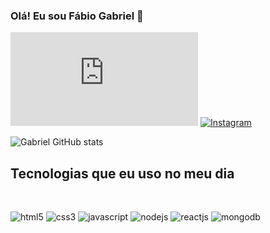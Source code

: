 
### Olá! Eu sou Fábio Gabriel 🤙

[![Blog](https://img.shields.io/website?label=Portfólio.com&style=for-the-badge&url=https://sujeitoprogramador.com
)](https://gbrscr23.github.io/FabioGabriel.github/)
[![Instagram](https://img.shields.io/badge/Instagram-E4405F?style=for-the-badge&logo=instagram&logoColor=white
)](https://www.instagram.com/fabiogabriel32/)

![Gabriel GitHub stats](https://github-readme-stats.vercel.app/api?username=GbrSCR23&show_icons=true&theme=dracula)

## Tecnologias que eu uso no meu dia

<div style="display: inline_block"><br/>

<img  aling="center" alt="html5" src="https://img.shields.io/badge/HTML5-E34F26?style=for-the-badge&logo=html5&logoColor=white
">
<img  aling="center" alt="css3" src="https://img.shields.io/badge/CSS3-1572B6?style=for-the-badge&logo=css3&logoColor=white
">
<img  aling="center" alt="javascript" src="https://img.shields.io/badge/JavaScript-323330?style=for-the-badge&logo=javascript&logoColor=F7DF1E
">
<img  aling="center" alt="nodejs" src="https://img.shields.io/badge/Node.js-43853D?style=for-the-badge&logo=node.js&logoColor=white
">
<img  aling="center" alt="reactjs" src="https://img.shields.io/badge/React-20232A?style=for-the-badge&logo=react&logoColor=61DAFB
">
<img  aling="center" alt="mongodb" src="https://img.shields.io/badge/MongoDB-4EA94B?style=for-the-badge&logo=mongodb&logoColor=white
">
</div>




